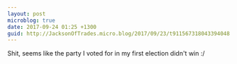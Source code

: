 ```yaml
---
layout: post
microblog: true
date: 2017-09-24 01:25 +1300
guid: http://JacksonOfTrades.micro.blog/2017/09/23/t911567318043394048.html
---
```

Shit, seems like the party I voted for in my first election didn't win :/
